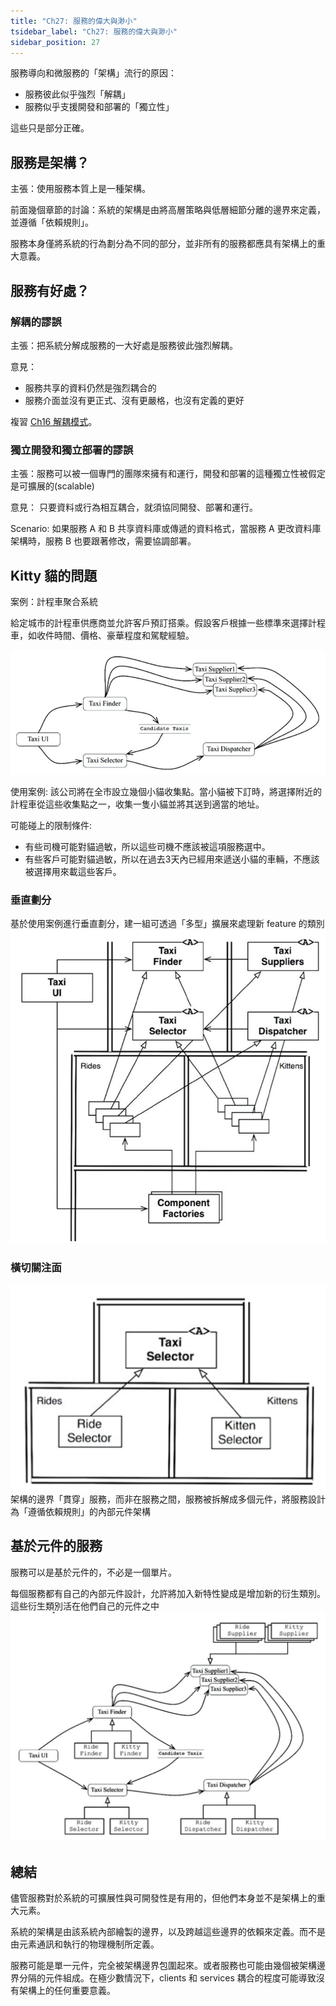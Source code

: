 ```yaml
---
title: "Ch27: 服務的偉大與渺小"
tsidebar_label: "Ch27: 服務的偉大與渺小"
sidebar_position: 27
---
```


服務導向和微服務的「架構」流行的原因：
- 服務彼此似乎強烈「解耦」
- 服務似乎支援開發和部署的「獨立性」

這些只是部分正確。

## 服務是架構？
主張：使用服務本質上是一種架構。

前面幾個章節的討論：系統的架構是由將高層策略與低層細節分離的邊界來定義，並遵循「依賴規則」。

服務本身僅將系統的行為劃分為不同的部分，並非所有的服務都應具有架構上的重大意義。

## 服務有好處？
### 解耦的謬誤
主張：把系統分解成服務的一大好處是服務彼此強烈解耦。

意見：
- 服務共享的資料仍然是強烈耦合的
- 服務介面並沒有更正式、沒有更嚴格，也沒有定義的更好

複習 [Ch16 解耦模式](/docs/sg/clean-architecture/ch16#解耦模式)。

### 獨立開發和獨立部署的謬誤
主張：服務可以被一個專門的團隊來擁有和運行，開發和部署的這種獨立性被假定是可擴展的(scalable)

意見：
只要資料或行為相互耦合，就須協同開發、部署和運行。

Scenario: 如果服務 A 和 B 共享資料庫或傳遞的資料格式，當服務 A 更改資料庫架構時，服務 B 也要跟著修改，需要協調部署。

## Kitty 貓的問題
案例：計程車聚合系統

給定城市的計程車供應商並允許客戶預訂搭乘。假設客戶根據一些標準來選擇計程車，如收件時間、價格、豪華程度和駕駛經驗。

![27.1](./ch27/27.1.png)

使用案例:
該公司將在全市設立幾個小貓收集點。當小貓被下訂時，將選擇附近的計程車從這些收集點之一，收集一隻小貓並將其送到適當的地址。

可能碰上的限制條件:
- 有些司機可能對貓過敏，所以這些司機不應該被這項服務選中。
- 有些客戶可能對貓過敏，所以在過去3天內已經用來遞送小貓的車輛，不應該被選擇用來載這些客戶。

### 垂直劃分
基於使用案例進行垂直劃分，建一組可透過「多型」擴展來處理新 feature 的類別
![27.2](./ch27/27.2.png)

### 橫切關注面
![27.3](./ch27/27.3.png)
架構的邊界「貫穿」服務，而非在服務之間，服務被拆解成多個元件，將服務設計為「遵循依賴規則」的內部元件架構

## 基於元件的服務
服務可以是基於元件的，不必是一個單片。

每個服務都有自己的內部元件設計，允許將加入新特性變成是增加新的衍生類別。這些衍生類別活在他們自己的元件之中
![27.4](./ch27/27.4.png)

## 總結
儘管服務對於系統的可擴展性與可開發性是有用的，但他們本身並不是架構上的重大元素。

系統的架構是由該系統內部繪製的邊界，以及跨越這些邊界的依賴來定義。而不是由元素通訊和執行的物理機制所定義。

服務可能是單一元件，完全被架構邊界包圍起來。或者服務也可能由幾個被架構邊界分隔的元件組成。在極少數情況下，clients 和 services 耦合的程度可能導致沒有架構上的任何重要意義。